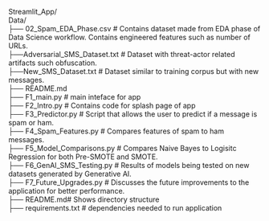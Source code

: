 Streamlit_App/  
Data/  
  ├── 02_Spam_EDA_Phase.csv # Contains dataset made from EDA phase of Data Science workflow. Contains engineered features such as number of URLs.  
  ├──Adversarial_SMS_Dataset.txt # Dataset with threat-actor related artifacts such obfuscation.  
  ├──New_SMS_Dataset.txt # Dataset similar to training corpus but with new messages.  
  ├── README.md  
├── F1_main.py # main inteface for app  
├── F2_Intro.py # Contains code for splash page of app  
├── F3_Predictor.py # Script that allows the user to predict if a message is spam or ham.  
├── F4_Spam_Features.py # Compares features of spam to ham messages.  
├── F5_Model_Comparisons.py # Compares Naive Bayes to Logisitc Regression for both Pre-SMOTE and SMOTE.  
├── F6_GenAI_SMS_Testing.py # Results of models being tested on new datasets generated by Generative AI.  
├── F7_Future_Upgrades.py # Discusses the future improvements to the application for better performance.    
├── README.md# Shows directory structure  
├── requirements.txt # dependencies needed to run application

